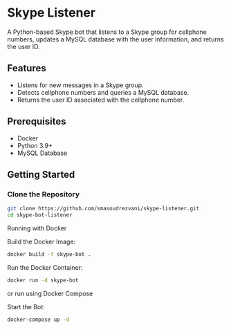 # Skype Listener

A Python-based Skype bot that listens to a Skype group for cellphone numbers, updates a MySQL database with the user information, and returns the user ID.

## Features

- Listens for new messages in a Skype group.
- Detects cellphone numbers and queries a MySQL database.
- Returns the user ID associated with the cellphone number.

## Prerequisites

- Docker
- Python 3.9+
- MySQL Database

## Getting Started

### Clone the Repository

```bash
git clone https://github.com/smasoudrezvani/skype-listener.git
cd skype-bot-listener
```
Running with Docker

Build the Docker Image:
```bash
docker build -t skype-bot .
```
Run the Docker Container:
```bash
docker run -d skype-bot
```
or run using Docker Compose

Start the Bot:
```bash
docker-compose up -d
```
